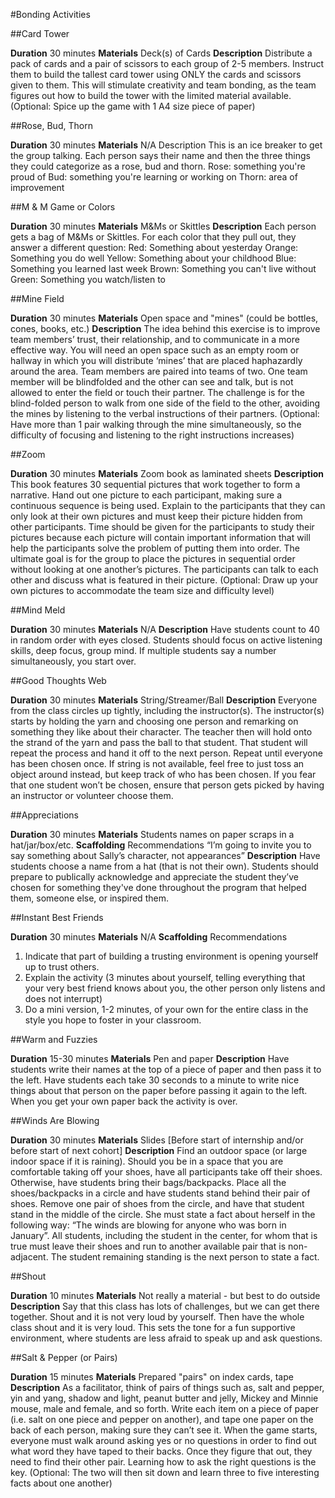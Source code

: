 #Bonding Activities

##Card Tower

**Duration** 30 minutes
**Materials** Deck(s) of Cards
**Description** Distribute a pack of cards and a pair of scissors to each group of 2-5 members. Instruct them to build the tallest card tower using ONLY the cards and scissors given to them. This will stimulate creativity and team bonding, as the team figures out how to build the tower with the limited material available. (Optional: Spice up the game with 1 A4 size piece of paper)

##Rose, Bud, Thorn

**Duration** 30 minutes
**Materials** N/A
Description This is an ice breaker to get the group talking. Each person says their name and then the three things they could categorize as a rose, bud and thorn.
Rose: something you're proud of
Bud: something you're learning or working on
Thorn: area of improvement

##M & M Game or Colors

**Duration** 30 minutes
**Materials** M&Ms or Skittles
**Description** Each person gets a bag of M&Ms or Skittles. For each color that they pull out, they answer a different question:
Red: Something about yesterday
Orange: Something you do well
Yellow: Something about your childhood
Blue: Something you learned last week
Brown: Something you can't live without
Green: Something you watch/listen to

##Mine Field

**Duration** 30 minutes
**Materials** Open space and "mines" (could be bottles, cones, books, etc.)
**Description** The idea behind this exercise is to improve team members’ trust, their relationship, and to communicate in a more effective way. You will need an open space such as an empty room or hallway in which you will distribute ‘mines’ that are placed haphazardly around the area. Team members are paired into teams of two. One team member will be blindfolded and the other can see and talk, but is not allowed to enter the field or touch their partner. The challenge is for the blind-folded person to walk from one side of the field to the other, avoiding the mines by listening to the verbal instructions of their partners. (Optional: Have more than 1 pair walking through the mine simultaneously, so the difficulty of focusing and listening to the right instructions increases)

##Zoom

**Duration** 30 minutes
**Materials** Zoom book as laminated sheets
**Description** This book features 30 sequential pictures that work together to form a narrative. Hand out one picture to each participant, making sure a continuous sequence is being used. Explain to the participants that they can only look at their own pictures and must keep their picture hidden from other participants. Time should be given for the participants to study their pictures because each picture will contain important information that will help the participants solve the problem of putting them into order. The ultimate goal is for the group to place the pictures in sequential order without looking at one another’s pictures. The participants can talk to each other and discuss what is featured in their picture. (Optional: Draw up your own pictures to accommodate the team size and difficulty level)

##Mind Meld

**Duration** 30 minutes
**Materials** N/A
**Description** Have students count to 40 in random order with eyes closed. Students should focus on active listening skills, deep focus, group mind. If multiple students say a number simultaneously, you start over.

##Good Thoughts Web

**Duration** 30 minutes
**Materials** String/Streamer/Ball
**Description** Everyone from the class circles up tightly, including the instructor(s). The instructor(s) starts by holding the yarn and choosing one person and remarking on something they like about their character. The teacher then will hold onto the strand of the yarn and pass the ball to that student. That student will repeat the process and hand it off to the next person. Repeat until everyone has been chosen once. If string is not available, feel free to just toss an object around instead, but keep track of who has been chosen. If you fear that one student won’t be chosen, ensure that person gets picked by having an instructor or volunteer choose them.

##Appreciations

**Duration** 30 minutes
**Materials** Students names on paper scraps in a hat/jar/box/etc.
**Scaffolding** Recommendations “I’m going to invite you to say something about Sally’s character, not appearances”
**Description** Have students choose a name from a hat (that is not their own). Students should prepare to publically acknowledge and appreciate the student they’ve chosen for something they've done throughout the program that helped them, someone else, or inspired them.

##Instant Best Friends

**Duration** 30 minutes
**Materials** N/A
**Scaffolding** Recommendations
1. Indicate that part of building a trusting environment is opening yourself up to trust others.
2. Explain the activity (3 minutes about yourself, telling everything that your very best friend knows about you, the other person only listens and does not interrupt)
3. Do a mini version, 1-2 minutes, of your own for the entire class in the style you hope to foster in your classroom.

##Warm and Fuzzies

**Duration** 15-30 minutes
**Materials** Pen and paper
**Description** Have students write their names at the top of a piece of paper and then pass it to the left. Have students each take 30 seconds to a minute to write nice things about that person on the paper before passing it again to the left. When you get your own paper back the activity is over.

##Winds Are Blowing

**Duration** 30 minutes
**Materials** Slides [Before start of internship and/or before start of next cohort]
**Description**
Find an outdoor space (or large indoor space if it is raining). Should you be in a space that you are comfortable taking off your shoes, have all participants take off their shoes. Otherwise, have students bring their bags/backpacks. Place all the shoes/backpacks in a circle and have students stand behind their pair of shoes. Remove one pair of shoes from the circle, and have that student stand in the middle of the circle. She must state a fact about herself in the following way: “The winds are blowing for anyone who was born in January”. All students, including the student in the center, for whom that is true must leave their shoes and run to another available pair that is non-adjacent. The student remaining standing is the next person to state a fact.

##Shout

**Duration** 10 minutes
**Materials** Not really a material - but best to do outside
**Description** Say that this class has lots of challenges, but we can get there together. Shout and it is not very loud by yourself. Then have the whole class shout and it is very loud. This sets the tone for a fun supportive environment, where students are less afraid to speak up and ask questions.

##Salt & Pepper (or Pairs)

**Duration** 15 minutes
**Materials** Prepared "pairs" on index cards, tape
**Description** As a facilitator, think of pairs of things such as, salt and pepper, yin and yang, shadow and light, peanut butter and jelly, Mickey and Minnie mouse, male and female, and so forth. Write each item on a piece of paper (i.e. salt on one piece and pepper on another), and tape one paper on the back of each person, making sure they can’t see it. When the game starts, everyone must walk around asking yes or no questions in order to find out what word they have taped to their backs. Once they figure that out, they need to find their other pair. Learning how to ask the right questions is the key. (Optional: The two will then sit down and learn three to five interesting facts about one another)
